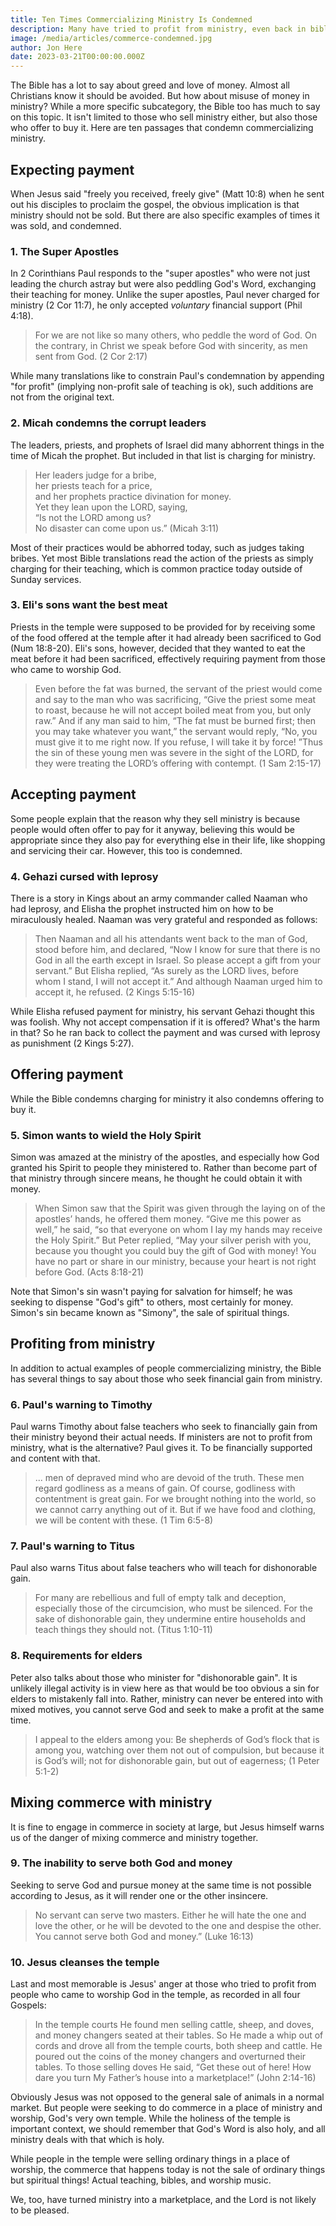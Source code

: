 ```yaml
---
title: Ten Times Commercializing Ministry Is Condemned
description: Many have tried to profit from ministry, even back in biblical times.
image: /media/articles/commerce-condemned.jpg
author: Jon Here
date: 2023-03-21T00:00:00.000Z
---
```


The Bible has a lot to say about greed and love of money. Almost all Christians know it should be avoided. But how about misuse of money in ministry? While a more specific subcategory, the Bible too has much to say on this topic. It isn't limited to those who sell ministry either, but also those who offer to buy it. Here are ten passages that condemn commercializing ministry.

## Expecting payment

When Jesus said "freely you received, freely give" (Matt 10:8) when he sent out his disciples to proclaim the gospel, the obvious implication is that ministry should not be sold. But there are also specific examples of times it was sold, and condemned.

### 1. The Super Apostles

In 2 Corinthians Paul responds to the "super apostles" who were not just leading the church astray but were also peddling God's Word, exchanging their teaching for money. Unlike the super apostles, Paul never charged for ministry (2 Cor 11:7), he only accepted _voluntary_ financial support (Phil 4:18).

> For we are not like so many others, who peddle the word of God. On the contrary, in Christ we speak before God with sincerity, as men sent from God. (2 Cor 2:17)

While many translations like to constrain Paul's condemnation by appending "for profit" (implying non-profit sale of teaching is ok), such additions are not from the original text.

<article-preview id="commercializing-gods-word"></article-preview>


### 2. Micah condemns the corrupt leaders

The leaders, priests, and prophets of Israel did many abhorrent things in the time of Micah the prophet. But included in that list is charging for ministry.

> Her leaders judge for a bribe,<br>her priests teach for a price,<br>and her prophets practice divination for money.<br>Yet they lean upon the LORD, saying,<br>“Is not the LORD among us?<br>No disaster can come upon us.” (Micah 3:11)

Most of their practices would be abhorred today, such as judges taking bribes. Yet most Bible translations read the action of the priests as simply charging for their teaching, which is common practice today outside of Sunday services.

<article-preview id="selling-truth"></article-preview>

### 3. Eli's sons want the best meat

Priests in the temple were supposed to be provided for by receiving some of the food offered at the temple after it had already been sacrificed to God (Num 18:8-20). Eli's sons, however, decided that they wanted to eat the meat before it had been sacrificed, effectively requiring payment from those who came to worship God.

> Even before the fat was burned, the servant of the priest would come and say to the man who was sacrificing, “Give the priest some meat to roast, because he will not accept boiled meat from you, but only raw.” And if any man said to him, “The fat must be burned first; then you may take whatever you want,” the servant would reply, “No, you must give it to me right now. If you refuse, I will take it by force! ”Thus the sin of these young men was severe in the sight of the LORD, for they were treating the LORD’s offering with contempt. (1 Sam 2:15-17)

## Accepting payment

Some people explain that the reason why they sell ministry is because people would often offer to pay for it anyway, believing this would be appropriate since they also pay for everything else in their life, like shopping and servicing their car. However, this too is condemned.

### 4. Gehazi cursed with leprosy

There is a story in Kings about an army commander called Naaman who had leprosy, and Elisha the prophet instructed him on how to be miraculously healed. Naaman was very grateful and responded as follows:

> Then Naaman and all his attendants went back to the man of God, stood before him, and declared, “Now I know for sure that there is no God in all the earth except in Israel. So please accept a gift from your servant.” But Elisha replied, “As surely as the LORD lives, before whom I stand, I will not accept it.” And although Naaman urged him to accept it, he refused. (2 Kings 5:15-16)

While Elisha refused payment for ministry, his servant Gehazi thought this was foolish. Why not accept compensation if it is offered? What's the harm in that? So he ran back to collect the payment and was cursed with leprosy as punishment (2 Kings 5:27).

## Offering payment

While the Bible condemns charging for ministry it also condemns offering to buy it.

### 5. Simon wants to wield the Holy Spirit

Simon was amazed at the ministry of the apostles, and especially how God granted his Spirit to people they ministered to. Rather than become part of that ministry through sincere means, he thought he could obtain it with money.

> When Simon saw that the Spirit was given through the laying on of the apostles’ hands, he offered them money. “Give me this power as well,” he said, “so that everyone on whom I lay my hands may receive the Holy Spirit.” But Peter replied, “May your silver perish with you, because you thought you could buy the gift of God with money! You have no part or share in our ministry, because your heart is not right before God. (Acts 8:18-21)

Note that Simon's sin wasn't paying for salvation for himself; he was seeking to dispense "God's gift" to others, most certainly for money. Simon's sin became known as "Simony", the sale of spiritual things.

<article-preview id="simony"></article-preview>

## Profiting from ministry

In addition to actual examples of people commercializing ministry, the Bible has several things to say about those who seek financial gain from ministry.

### 6. Paul's warning to Timothy

Paul warns Timothy about false teachers who seek to financially gain from their ministry beyond their actual needs. If ministers are not to profit from ministry, what is the alternative? Paul gives it. To be financially supported and content with that.

> ... men of depraved mind who are devoid of the truth. These men regard godliness as a means of gain. Of course, godliness with contentment is great gain. For we brought nothing into the world, so we cannot carry anything out of it. But if we have food and clothing, we will be content with these. (1 Tim 6:5-8)

### 7. Paul's warning to Titus

Paul also warns Titus about false teachers who will teach for dishonorable gain.

> For many are rebellious and full of empty talk and deception, especially those of the circumcision, who must be silenced. For the sake of dishonorable gain, they undermine entire households and teach things they should not. (Titus 1:10-11)

### 8. Requirements for elders

Peter also talks about those who minister for "dishonorable gain". It is unlikely illegal activity is in view here as that would be too obvious a sin for elders to mistakenly fall into. Rather, ministry can never be entered into with mixed motives, you cannot serve God and seek to make a profit at the same time.

> I appeal to the elders among you: Be shepherds of God’s flock that is among you, watching over them not out of compulsion, but because it is God’s will; not for dishonorable gain, but out of eagerness; (1 Peter 5:1-2)

## Mixing commerce with ministry

It is fine to engage in commerce in society at large, but Jesus himself warns us of the danger of mixing commerce and ministry together.

### 9. The inability to serve both God and money

Seeking to serve God and pursue money at the same time is not possible according to Jesus, as it will render one or the other insincere.

> No servant can serve two masters. Either he will hate the one and love the other, or he will be devoted to the one and despise the other. You cannot serve both God and money.” (Luke 16:13)

### 10. Jesus cleanses the temple

Last and most memorable is Jesus' anger at those who tried to profit from people who came to worship God in the temple, as recorded in all four Gospels:

> In the temple courts He found men selling cattle, sheep, and doves, and money changers seated at their tables. So He made a whip out of cords and drove all from the temple courts, both sheep and cattle. He poured out the coins of the money changers and overturned their tables. To those selling doves He said, “Get these out of here! How dare you turn My Father’s house into a marketplace!” (John 2:14-16)

Obviously Jesus was not opposed to the general sale of animals in a normal market. But people were seeking to do commerce in a place of ministry and worship, God's very own temple. While the holiness of the temple is important context, we should remember that God's Word is also holy, and all ministry deals with that which is holy.

While people in the temple were selling ordinary things in a place of worship, the commerce that happens today is not the sale of ordinary things but spiritual things! Actual teaching, bibles, and worship music.

<article-preview id="temple-cleansing"></article-preview>

We, too, have turned ministry into a marketplace, and the Lord is not likely to be pleased.
